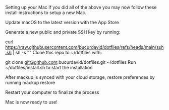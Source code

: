 Setting up your Mac
If you did all of the above you may now follow these install instructions to setup a new Mac.

Update macOS to the latest version with the App Store

Generate a new public and private SSH key by running:

curl https://raw.githubusercontent.com/bucurdavid/dotfiles/refs/heads/main/ssh.sh | sh -s "<your-email-address>"
Clone this repo to ~/dotfiles with:

git clone git@github.com:bucurdavid/dotfiles.git ~/dotfiles
Run ~/dotfiles/install.sh to start the installation

After mackup is synced with your cloud storage, restore preferences by running mackup restore

Restart your computer to finalize the process

Mac is now ready to use!
